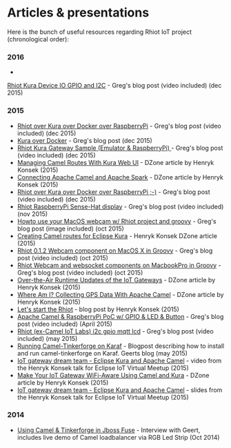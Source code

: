 # Articles & presentations

Here is the bunch of useful resources regarding Rhiot IoT project (chronological order):

### 2016

- 
[Rhiot Kura Device IO GPIO and I2C](http://gautric.github.io/blog/2016/02/29/rhiot-kura-OSGi-Device-IO-API.html) - Greg's blog post (video included) (dec 2015)


### 2015

- [Rhiot over Kura over Docker over RaspberryPi](http://gautric.github.io/blog/2015/12/28/rhiot-kura-docker-raspberrypi.html) - Greg's blog post (video included) (dec 2015)
- [Kura over Docker](http://gautric.github.io/blog/2015/12/23/kura-OSGi-docker-debian.html) - Greg's blog post (dec 2015)
- [Rhiot Kura Gateway Sample (Emulator & RaspberryPi) ](http://gautric.github.io/blog/2015/12/03/rhiot-kura-OSGi-full-sample.html) - Greg's blog post (video included) (dec 2015)
- [Managing Camel Routes With Kura Web UI](https://dzone.com/articles/managing-camel-routes-with-kura-web-ui) - DZone article by Henryk Konsek (2015)
- [Connecting Apache Camel and Apache Spark](https://dzone.com/articles/connecting-apache-camel-and-apache-spark) - DZone article by Henryk Konsek (2015)
- [Rhiot over Kura over Docker over RaspberryPi ;-)](http://gautric.github.io/blog/2015/12/28/rhiot-kura-docker-raspberrypi.html) - Greg's blog post (video included) (dec 2015)
- [Rhiot RaspberryPi Sense-Hat display](http://gautric.github.io/blog/2015/11/24/rhiot-framebuffer-raspberrypi-sense-hat.html) - Greg's blog post (video included) (nov 2015)
- [Howto use your MacOS webcam w/ Rhiot project and groovy](http://gautric.github.io/blog/2015/10/22/rhiot-0.1.2-camel-webcam-macos-x.html) - Greg's blog post (image included) (oct 2015)
- [Creating Camel routes for Eclipse Kura](https://dzone.com/articles/creating-camel-routes-for-eclipse-kura) - Henryk Konsek DZone article (2015)
- [Rhiot 0.1.2 Webcam component on MacOS X in Groovy](http://gautric.github.io/blog/2015/10/22/rhiot-0.1.2-camel-webcam-macos-x.html) - Greg's blog post (video included) (oct 2015)
- [Rhiot Webcam and websocket components on MacbookPro in Groovy](http://gautric.github.io/blog/2015/10/23/rhiot-camel-webcam-websocket-macbookpro.html) - Greg's blog post (video included) (oct 2015)
- [Over-the-Air Runtime Updates of the IoT Gateways](http://java.dzone.com/articles/over-air-runtime-updates-iot) - DZone article by Henryk Konsek (2015)
- [Where Am I? Collecting GPS Data With Apache Camel](https://dzone.com/articles/where-am-i-collecting-gps-data-with-apache-camel) - DZone article by Henryk Konsek (2015)
- [Let's start the Rhiot](http://henryk-konsek.blogspot.com/2015/07/lets-start-rhiot.html) - blog post by Henryk Konsek (2015)
- [Apache Camel & RaspberryPi PoC w/ GPIO & LED & Button](http://gautric.github.io/blog/2015/04/03/apache-camel-raspberrypi-integration.html) - Greg's blog post (video included) (April 2015)
- [Rhiot (ex-Camel IoT Labs) i2c gpio mqtt lcd](http://gautric.github.io/blog/2015/05/20/camel-iot-labs-i2c-gpio-mqtt-lcd.html) - Greg's blog post (video included) (may 2015)
- [Running Camel-Tinkerforge on Karaf](https://geertschuring.wordpress.com/2015/05/25/running-camel-tinkerforge-on-karaf/) - Blogpost describing how to install and run camel-tinkerforge on Karaf. Geerts blog (may 2015)
- [IoT gateway dream team - Eclipse Kura and Apache Camel](https://www.youtube.com/watch?v=mli5c-oTN1U) - video from the Henryk Konsek talk for Eclipse IoT Virtual Meetup (2015)
- [Make Your IoT Gateway WiFi-Aware Using Camel and Kura](http://java.dzone.com/articles/make-your-iot-gateway-wifi) - DZone article by Henryk Konsek (2015)
- [IoT gateway dream team - Eclipse Kura and Apache Camel](http://www.slideshare.net/hekonsek/io-t-gateway-dream-team-eclipse-kura-and-apache-camel) - slides from the Henryk Konsek talk for Eclipse IoT Virtual Meetup (2015)

### 2014 
- [Using Camel & Tinkerforge in Jboss Fuse](https://www.youtube.com/watch?v=J1hN9NLLbro) - Interview with Geert, includes live demo of Camel loadbalancer via RGB Led Strip (Oct 2014)
